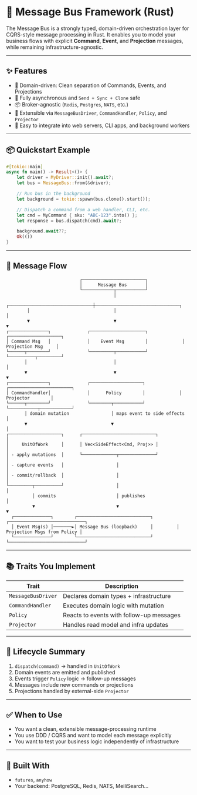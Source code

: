 # 📨 Message Bus Framework (Rust)

The Message Bus is a strongly typed, domain-driven orchestration layer for CQRS-style message processing in Rust. It enables you to model your business flows with explicit **Command**, **Event**, and **Projection** messages, while remaining infrastructure-agnostic.

---

## ✨ Features

- 🧠 Domain-driven: Clean separation of Commands, Events, and Projections
- 🔄 Fully asynchronous and `Send + Sync + Clone` safe
- 📦 Broker-agnostic (`Redis`, `Postgres`, `NATS`, etc.)
- 🧱 Extensible via `MessageBusDriver`, `CommandHandler`, `Policy`, and `Projector`
- 🚀 Easy to integrate into web servers, CLI apps, and background workers

---

## 📦 Quickstart Example

```rust
#[tokio::main]
async fn main() -> Result<()> {
    let driver = MyDriver::init().await?;
    let bus = MessageBus::from(&driver);

    // Run bus in the background
    let background = tokio::spawn(bus.clone().start());

    // Dispatch a command from a web handler, CLI, etc.
    let cmd = MyCommand { sku: "ABC-123".into() };
    let response = bus.dispatch(cmd).await?;

    background.await??;
    Ok(())
}
```

---

## 🧠 Message Flow


                                ┌────────────────────────┐
                                │      Message Bus       │
                                └────────────┬───────────┘
                                             │
            ┌────────────────────────────────┼────────────────────────────────┐
            │                                │                                │
            ▼                                ▼                                ▼
    ┌───────────────┐              ┌─────────────────────┐             ┌────────────────────┐
    │ Command Msg   │              │    Event Msg        │             │ Projection Msg     │
    └──────┬────────┘              └─────────┬───────────┘             └──────────┬─────────┘
           │                                 │                                    │
           ▼                                 ▼                                    ▼
    ┌───────────────┐              ┌────────────────────┐             ┌────────────────────────┐
    │ CommandHandler│              │      Policy        │             │       Projector        │
    └──────┬────────┘              └────────┬───────────┘             └───────────┬────────────┘
           │ domain mutation                │ maps event to side effects          │
           ▼                                ▼                                     │
    ┌────────────────────┐      ┌────────────────────────────┐                    │
    │     UnitOfWork     │      │ Vec<SideEffect<Cmd, Proj>> │                    │
    │ - apply mutations  │      └─────────────┬──────────────┘                    │
    │ - capture events   │                    │                                   │
    │ - commit/rollback  │                    │                                   │
    └─────────┬──────────┘                    │                                   │
              │ commits                       │ publishes                         │
              ▼                               ▼                                   ▼
      ┌──────────────┐        ┌────────────────────────────┐         ┌─────────────────────────────┐
      │ Event Msg(s) │───────►│ Message Bus (loopback)     │         │ Projection Msgs from Policy │
      └──────────────┘        └────────────────────────────┘         └─────────────────────────────┘


---

## 📚 Traits You Implement

| Trait              | Description                                |
|-------------------|--------------------------------------------|
| `MessageBusDriver`| Declares domain types + infrastructure     |
| `CommandHandler`  | Executes domain logic with mutation        |
| `Policy`          | Reacts to events with follow-up messages   |
| `Projector`       | Handles read model and infra updates       |

---

## 🔄 Lifecycle Summary

1. `dispatch(command)` → handled in `UnitOfWork`
2. Domain events are emitted and published
3. Events trigger `Policy` logic → follow-up messages
4. Messages include new commands or projections
5. Projections handled by external-side `Projector`

---

## ✅ When to Use

- You want a clean, extensible message-processing runtime
- You use DDD / CQRS and want to model each message explicitly
- You want to test your business logic independently of infrastructure

---

## 🔗 Built With

- `futures`, `anyhow`
- Your backend: PostgreSQL, Redis, NATS, MeiliSearch...

